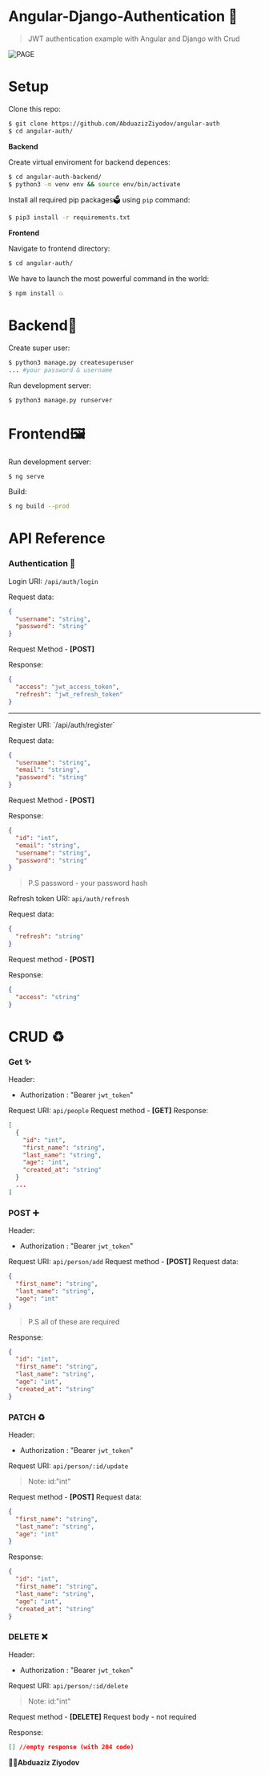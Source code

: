 # Angular-Django-Authentication 🔐

> JWT authentication example with Angular and Django with Crud

![PAGE](screenshots/page.PNG)

# Setup

Clone this repo:

```bash
$ git clone https://github.com/AbduazizZiyodov/angular-auth
$ cd angular-auth/
```

**Backend**

Create virtual enviroment for backend depences:

```bash
$ cd angular-auth-backend/
$ python3 -m venv env && source env/bin/activate
```

Install all required pip packages🗳 using `pip` command:

```bash
$ pip3 install -r requirements.txt
```

**Frontend**

Navigate to frontend directory:

```bash
$ cd angular-auth/
```

We have to launch the most powerful command in the world:

```bash
$ npm install 💥
```

# Backend🚀

Create super user:

```bash
$ python3 manage.py createsuperuser
... #your password & username
```

Run development server:

```bash
$ python3 manage.py runserver
```

# Frontend🖼

Run development server:

```bash
$ ng serve
```

Build:

```bash
$ ng build --prod
```

# API Reference

### Authentication 🔐

Login URI: `/api/auth/login`

Request data:

```json
{
  "username": "string",
  "password": "string"
}
```

Request Method - **[POST]**

Response:

```json
{
  "access": "jwt_access_token",
  "refresh": "jwt_refresh_token"
}
```

<hr>
Register URI: `/api/auth/register`

Request data:

```json
{
  "username": "string",
  "email": "string",
  "password": "string"
}
```

Request Method - **[POST]**

Response:

```json
{
  "id": "int",
  "email": "string",
  "username": "string",
  "password": "string"
}
```

> P.S password - your password hash

Refresh token URI: `api/auth/refresh`

Request data:

```json
{
  "refresh": "string"
}
```

Request method - **[POST]**

Response:

```json
{
  "access": "string"
}
```

# CRUD ♻

### Get ✨

Header:

- Authorization : "Bearer `jwt_token`"

Request URI: `api/people`
Request method - **[GET]**
Response:

```json
[
  {
    "id": "int",
    "first_name": "string",
    "last_name": "string",
    "age": "int",
    "created_at": "string"
  }
  ...
]
```

### POST ➕

Header:

- Authorization : "Bearer `jwt_token`"

Request URI: `api/person/add`
Request method - **[POST]**
Request data:

```json
{
  "first_name": "string",
  "last_name": "string",
  "age": "int"
}
```

> P.S all of these are required

Response:

```json
{
  "id": "int",
  "first_name": "string",
  "last_name": "string",
  "age": "int",
  "created_at": "string"
}
```

### PATCH ♻

Header:

- Authorization : "Bearer `jwt_token`"

Request URI: `api/person/:id/update`

> Note: id:"int"

Request method - **[POST]**
Request data:

```json
{
  "first_name": "string",
  "last_name": "string",
  "age": "int"
}
```

Response:

```json
{
  "id": "int",
  "first_name": "string",
  "last_name": "string",
  "age": "int",
  "created_at": "string"
}
```

### DELETE ❌

Header:

- Authorization : "Bearer `jwt_token`"

Request URI: `api/person/:id/delete`

> Note: id:"int"

Request method - **[DELETE]**
Request body - not required

Response:

```json
[] //empty response (with 204 code)
```

👨‍💻**Abduaziz Ziyodov**
